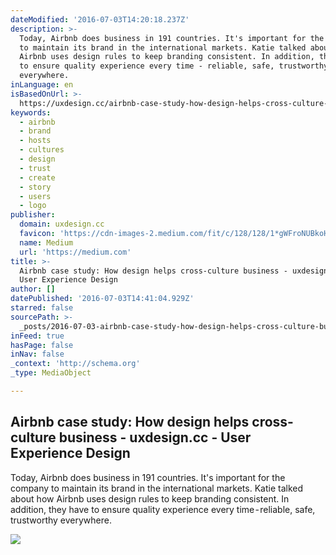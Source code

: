 ```yaml
---
dateModified: '2016-07-03T14:20:18.237Z'
description: >-
  Today, Airbnb does business in 191 countries. It's important for the company
  to maintain its brand in the international markets. Katie talked about how
  Airbnb uses design rules to keep branding consistent. In addition, they have
  to ensure quality experience every time - reliable, safe, trustworthy
  everywhere.
inLanguage: en
isBasedOnUrl: >-
  https://uxdesign.cc/airbnb-case-study-how-design-helps-cross-culture-business-e0b97a0852aa#.i4l3tn1fr
keywords:
  - airbnb
  - brand
  - hosts
  - cultures
  - design
  - trust
  - create
  - story
  - users
  - logo
publisher:
  domain: uxdesign.cc
  favicon: 'https://cdn-images-2.medium.com/fit/c/128/128/1*gWFroNUBkoHoqePbdOl_Yg.png'
  name: Medium
  url: 'https://medium.com'
title: >-
  Airbnb case study: How design helps cross-culture business - uxdesign.cc -
  User Experience Design
author: []
datePublished: '2016-07-03T14:41:04.929Z'
starred: false
sourcePath: >-
  _posts/2016-07-03-airbnb-case-study-how-design-helps-cross-culture-business-.md
inFeed: true
hasPage: false
inNav: false
_context: 'http://schema.org'
_type: MediaObject

---
```

<article style=""><h1>Airbnb case study: How design helps cross-culture business - uxdesign.cc - User Experience Design</h1><p>Today, Airbnb does business in 191 countries. It's important for the company to maintain its brand in the international markets. Katie talked about how Airbnb uses design rules to keep branding consistent. In addition, they have to ensure quality experience every time - reliable, safe, trustworthy everywhere.</p><img src="https://cdn-images-2.medium.com/max/1200/1*qDQ8I3ArvIkzAj3ohYfZoQ.jpeg" /></article>